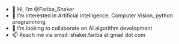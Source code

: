 - 👋 Hi, I’m @Fariba_Shaker
- 👀 I’m interested in Artificial 
intelligence, Computer Vision, python programming 
- 💞️ I’m looking to collaborate on AI algorithm development
- 📫 Reach me via email: shaker.fariba at gmail dot com

<!---
fshaker/fshaker is a ✨ special ✨ repository because its `README.md` (this file) appears on your GitHub profile.
You can click the Preview link to take a look at your changes.
--->
